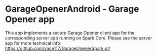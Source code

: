 GarageOpenerAndroid - Garage Opener app
===================

This app implements a secure Garage Opener client app for the corresponding server app running on Spark Core. 
Please see the server app for more technical info:
https://github.com/vace117/GarageOpenerSpark.git
